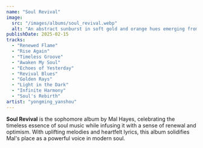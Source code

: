 ```yaml
---
name: "Soul Revival"
image:
  src: "/images/albums/soul_revival.webp"
  alt: "An abstract sunburst in soft gold and orange hues emerging from a record player, symbolizing rebirth and timeless music."
publishDate: 2025-02-15
tracks:
  - "Renewed Flame"
  - "Rise Again"
  - "Timeless Groove"
  - "Awaken My Soul"
  - "Echoes of Yesterday"
  - "Revival Blues"
  - "Golden Rays"
  - "Light in the Dark"
  - "Infinite Harmony"
  - "Soul's Rebirth"
artist: "yongming_yanshou"
---
```


**Soul Revival** is the sophomore album by Mal Hayes, celebrating the timeless essence of soul music while infusing it with a sense of renewal and optimism. With uplifting melodies and heartfelt lyrics, this album solidifies Mal's place as a powerful voice in modern soul.
